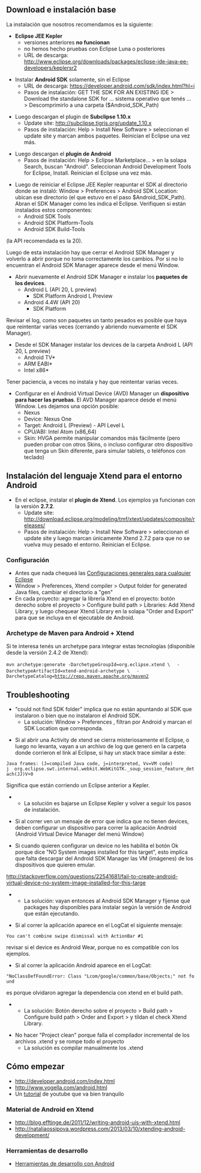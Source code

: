 Download e instalación base
---------------------------

La instalación que nosotros recomendamos es la siguiente:

-   **Eclipse JEE Kepler**
    -   versiones anteriores **no funcionan**
    -   no hemos hecho pruebas con Eclipse Luna o posteriores
    -   URL de descarga: <http://www.eclipse.org/downloads/packages/eclipse-ide-java-ee-developers/keplersr2>

<!-- -->

-   Instalar **Android SDK** solamente, sin el Eclipse
    -   URL de descarga: <https://developer.android.com/sdk/index.html?hl=i>
    -   Pasos de instalación: GET THE SDK FOR AN EXISTING IDE &gt; Download the standalone SDK for ... sistema operativo que tenés ... &gt; Descomprimirlo a una carpeta ($Android\_SDK\_Path)

<!-- -->

-   Luego descargan el plugin de **Subclipse 1.10.x**
    -   Update site: <http://subclipse.tigris.org/update_1.10.x>
    -   Pasos de instalación: Help &gt; Install New Software &gt; seleccionan el update site y marcan ambos paquetes. Reinician el Eclipse una vez más.

<!-- -->

-   Luego descargan el **plugin de Android**
    -   Pasos de instalación: Help &gt; Eclipse Marketplace... &gt; en la solapa Search, buscan "Android". Seleccionan Android Development Tools for Eclipse, Install. Reinician el Eclipse una vez más.

<!-- -->

-   Luego de reiniciar el Eclipse JEE Kepler reapuntar el SDK al directorio donde se instaló: Window &gt; Preferences &gt; Android SDK Location: ubican ese directorio (el que estuvo en el paso $Android\_SDK\_Path). Abran el SDK Manager como les indica el Eclipse. Verifiquen si están instalados estos componentes:
    -   Android SDK Tools
    -   Android SDK Platform-Tools
    -   Android SDK Build-Tools

(la API recomendada es la 20).

Luego de esta instalación hay que cerrar el Android SDK Manager y volverlo a abrir porque no toma correctamente los cambios. Por si no lo encuentran el Android SDK Manager aparece desde el menú Window.

-   Abrir nuevamente el Android SDK Manager e instalar los **paquetes de los devices**.
    -   Android L (API 20, L preview)
        -   SDK Platform Android L Preview
    -   Android 4.4W (API 20)
        -   SDK Platform

Revisar el log, como son paquetes un tanto pesados es posible que haya que reintentar varias veces (cerrando y abriendo nuevamente el SDK Manager).

-   Desde el SDK Manager instalar los devices de la carpeta Android L (API 20, L preview)
    -   Android TV\*
    -   ARM EABI\*
    -   Intel x86\*

Tener paciencia, a veces no instala y hay que reintentar varias veces.

-   Configurar en el Android Virtual Device (AVD) Manager un **dispositivo para hacer las pruebas**. El AVD Manager aparece desde el menú Window. Les dejamos una opción posible:
    -   Nexus
    -   Device: Nexus One
    -   Target: Android L (Preview) - API Level L
    -   CPU/ABI: Intel Atom (x86\_64)
    -   Skin: HVGA permite manipular comandos más fácilmente (pero pueden probar con otros Skins, o incluso configurar otro dispositivo que tenga un Skin diferente, para simular tablets, o teléfonos con teclado)

Instalación del lenguaje Xtend para el entorno Android
------------------------------------------------------

-   En el eclipse, instalar el **plugin de Xtend**. Los ejemplos ya funcionan con la versión **2.7.2**.
    -   Update site: <http://download.eclipse.org/modeling/tmf/xtext/updates/composite/releases/>
    -   Pasos de instalación: Help &gt; Install New Software &gt; seleccionan el update site y luego marcan únicamente Xtend 2.7.2 para que no se vuelva muy pesado el entorno. Reinician el Eclipse.

### Configuración

-   Antes que nada chequeá las [Configuraciones generales para cualquier Eclipse](configuraciones-generales-para-cualquier-eclipse.md)
-   Window &gt; Preferences, Xtend compiler &gt; Output folder for generated Java files, cambiar el directorio a "gen"
-   En cada proyecto: agregar la librería Xtend en el proyecto: botón derecho sobre el proyecto &gt; Configure build path &gt; Libraries: Add Xtend Library, y luego chequear Xtend Library en la solapa "Order and Export" para que se incluya en el ejecutable de Android.

### Archetype de Maven para Android + Xtend

Si te interesa tenés un archetype para integrar estas tecnologías (disponible desde la versión 2.4.2 de Xtend):

`mvn archetype:generate -DarchetypeGroupId=org.eclipse.xtend \`
`  -DarchetypeArtifactId=xtend-android-archetype \`
`  -DarchetypeCatalog=`[`http://repo.maven.apache.org/maven2`](http://repo.maven.apache.org/maven2)

Troubleshooting
---------------

-   "could not find SDK folder" implica que no están apuntando al SDK que instalaron o bien que no instalaron el Android SDK.
    -   La solución: Window &gt; Preferences , filtran por Android y marcan el SDK Location que corresponda.

<!-- -->

-   Si al abrir una Activity de xtend se cierra misteriosamente el Eclipse, o luego no levanta, vayan a un archivo de log que generó en la carpeta donde corrieron el link al Eclipse, si hay un stack trace similar a éste:

`Java frames: (J=compiled Java code, j=interpreted, Vv=VM code)`
`j  org.eclipse.swt.internal.webkit.WebKitGTK._soup_session_feature_detach(JJ)V+0`

Significa que están corriendo un Eclipse anterior a Kepler.

-   -   La solución es bajarse un Eclipse Kepler y volver a seguir los pasos de instalación.

<!-- -->

-   Si al correr ven un mensaje de error que indica que no tienen devices, deben configurar un dispositivo para correr la aplicación Android (Android Virtual Device Manager del menú Window)

<!-- -->

-   Si cuando quieren configurar un device no les habilita el botón Ok porque dice "NO System images installed for this target", esto implica que falta descargar del Android SDK Manager las VM (imágenes) de los dispositivos que quieren emular.

<http://stackoverflow.com/questions/22541681/fail-to-create-android-virtual-device-no-system-image-installed-for-this-targe>

-   -   La solución: vayan entonces al Android SDK Manager y fíjense qué packages hay disponibles para instalar según la versión de Android que están ejecutando.

<!-- -->

-   Si al correr la aplicación aparece en el LogCat el siguiente mensaje:

`You can't combine swipe dismissal with ActionBar #1`

revisar si el device es Android Wear, porque no es compatible con los ejemplos.

-   Si al correr la aplicación Android aparece en el LogCat:

`"NoClassDefFoundError: Class "Lcom/google/common/base/Objects;" not found `

es porque olvidaron agregar la dependencia con xtend en el build path.

-   -   La solución: Botón derecho sobre el proyecto &gt; Build path &gt; Configure build path &gt; Order and Export &gt; y tildan el check Xtend Library.

<!-- -->

-   No hacer "Project clean" porque falla el compilador incremental de los archivos .xtend y se rompe todo el proyecto
    -   La solución es compilar manualmente los .xtend

Cómo empezar
------------

-   <http://developer.android.com/index.html>
-   <http://www.vogella.com/android.html>
-   Un [tutorial](http://www.youtube.com/watch?v=zS1frzHbKWY) de youtube que va bien tranquilo

### Material de Android en Xtend

-   <http://blog.efftinge.de/2011/12/writing-android-uis-with-xtend.html>
-   <http://nataliaossipova.wordpress.com/2013/03/10/xtending-android-development/>

### Herramientas de desarrollo

-   [Herramientas de desarrollo con Android](herramientas-de-desarrollo-con-android.md)

